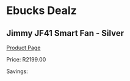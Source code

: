 
# Ebucks Dealz
## Jimmy JF41 Smart Fan - Silver
[Product Page](https://www.ebucks.com/web/shop/productSelected.do?prodId=706205278&catId=704982758)

Price: R2199.00

Savings: 


	